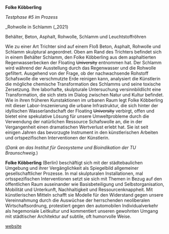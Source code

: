 **Folke Köbberling**

_Testphase #5 im Prozess_

\_Rohwolle in Schlamm (\_2021)

Behälter, Beton, Asphalt, Rohwolle, Schlamm und Leuchtstoffröhren

Wie zu einer Art Trichter sind auf einem Floß Beton, Asphalt, Rohwolle und Schlamm skulptural angeordnet. Oben am Rand des Trichters befindet sich in einem Behälter Schlamm, den Folke Köbberling aus dem asphaltierten Regenwasserbecken der Floating ~~University~~ entnommen hat. Der Schlamm wird während der Ausstellung durch das Regenwasser und die Rohwolle gefiltert. Ausgehend von der Frage, ob der nachwachsende Rohstoff Schafswolle die verschmutzte Erde reinigen kann, analysiert die Künstlerin die mögliche chemische Transformation des Schlamms und seine toxische Zersetzung. Ihre laborhafte, skulpturale Untersuchung versinnbildlicht eine Transformation, die sich stets im Dialog zwischen Natur und Kultur befindet. Wie in ihren früheren Kunstaktionen im urbanen Raum legt Folke Köbberling mit dieser Labor-Inszenierung die urbane Infrastruktur, die sich hinter der idyllischen Wasserlandschaft der Floating ~~University~~ verbirgt, offen und bietet eine spekulative Lösung für unsere Umweltprobleme durch die Verwendung der natürlichen Ressource Schafswolle an, die in der Vergangenheit einen dramatischen Wertverlust erlebt hat. Sie ist seit einigen Jahren das bevorzugte Instrument in den künstlerischen Arbeiten und ortspezifischen Interventionen der Künstlerin.

(_Dank an das Institut für Geosysteme und Bioindikation der TU Braunschweig_.)

**Folke Köbberling** (Berlin) beschäftigt sich mit der städtebaulichen Umgebung und ihrer Vergänglichkeit als Spiegelbild allgemeiner gesellschaftlicher Prozesse. In mal skulpturalen Installationen, mal ortsspezifischen Interventionen setzt sie sich mit Themen in Bezug auf den öffentlichen Raum auseinander wie Basisbeteiligung und Selbstorganisation, Mobilität und Unterkunft, Nachhaltigkeit und Ressourcenknappheit. Mit künstlerischen Mitteln schafft sie Modelle für den Widerstand gegen unsere Vereinnahmung durch die Auswüchse der herrschenden neoliberalen Wirtschaftsordnung, protestiert gegen den automobilen Individualverkehr als hegemoniale Leitkultur und kommentiert unseren gewohnten Umgang mit städtischer Architektur auf subtile, oft humorvolle Weise.

[website](http://www.folkekoebberling.de/)
